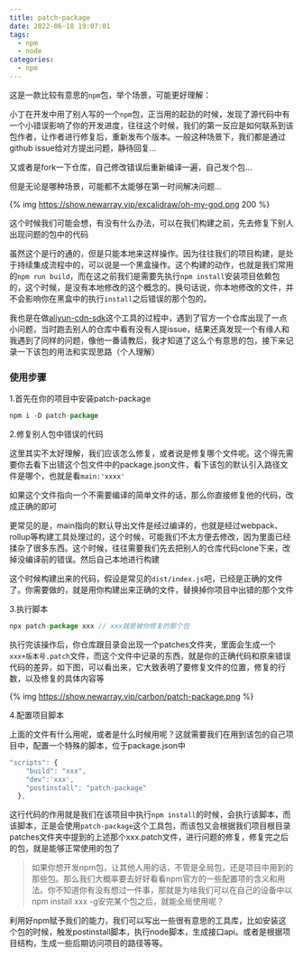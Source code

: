 ```yaml
---
title: patch-package
date: 2022-06-18 19:07:01
tags:
  - npm
  - node
categories:
  - npm
---
```




这是一款比较有意思的`npm`包，举个场景，可能更好理解：

小丁在开发中用了别人写的一个`npm`包，正当用的起劲的时候，发现了源代码中有一个小错误影响了你的开发进度，往往这个时候，我们的第一反应是如何联系到该包作者，让作者进行修复后，重新发布个版本。一般这种场景下，我们都是通过github issue给对方提出问题，静待回复...

又或者是fork一下仓库，自己修改错误后重新编译一遍，自己发个包...

但是无论是哪种场景，可能都不太能够在第一时间解决问题...

{% img https://show.newarray.vip/excalidraw/oh-my-god.png 200 %}

<!-- more -->

这个时候我们可能会想，有没有什么办法，可以在我们构建之前，先去修复下别人出现问题的包中的代码

虽然这个是行的通的，但是只能本地来这样操作。因为往往我们的项目构建，是处于持续集成流程中的，可以说是一个黑盒操作。这个构建的动作，也就是我们常用的`npm run build`，而在这之前我们是需要先执行`npm install`安装项目依赖包的，这个时候，是没有本地修改的这个概念的。换句话说，你本地修改的文件，并不会影响你在黑盒中的执行`install`之后错误的那个包的。


我也是在做[aliyun-cdn-sdk](https://github.com/weirui88888/aliyun-cdn-sdk)这个工具的过程中，遇到了官方一个仓库出现了一点小问题，当时跑去别人的仓库中看有没有人提issue，结果还真发现一个有缘人和我遇到了同样的问题，像他一番请教后，我才知道了这么个有意思的包，接下来记录一下该包的用法和实现思路（个人理解）

### 使用步骤


1.首先在你的项目中安装patch-package

```javascript
npm i -D patch-package
````

2.修复别人包中错误的代码

这里其实不太好理解，我们应该怎么修复，或者说是修复哪个文件呢。这个得先需要你去看下出错这个包文件中的package.json文件，看下该包的默认引入路径文件是哪个，也就是看`main:'xxxx'`

如果这个文件指向一个不需要编译的简单文件的话，那么你直接修复他的代码，改成正确的即可

更常见的是，main指向的默认导出文件是经过编译的，也就是经过webpack、rollup等构建工具处理过的，这个时候，可能我们不太方便去修改，因为里面已经揉杂了很多东西。这个时候，往往需要我们先去把别人的仓库代码clone下来，改掉没编译前的错误。然后自己本地进行构建

这个时候构建出来的代码，假设是常见的`dist/index.js`吧，已经是正确的文件了。你需要做的，就是用你构建出来正确的文件，替换掉你项目中出错的那个文件


3.执行脚本
```javascript
npx patch-package xxx // xxx就是被你修复的那个包
```

执行完该操作后，你仓库跟目录会出现一个patches文件夹，里面会生成一个 `xxx+版本号.patch`文件，而这个文件中记录的东西，就是你的正确代码和原来错误代码的差异，如下图，可以看出来，它大致表明了要修复文件的位置，修复的行数，以及修复的具体内容等

{% img https://show.newarray.vip/carbon/patch-package.png %}

4.配置项目脚本

上面的文件有什么用呢，或者是什么时候用呢？这就需要我们在用到该包的自己项目中，配置一个特殊的脚本，位于package.json中

```javascript
"scripts": {
    "build": "xxx",
    "dev":'xxx',
    "postinstall": "patch-package"
  },
```
这行代码的作用就是我们在该项目中执行`npm install`的时候，会执行该脚本，而该脚本，正是会使用`patch-package`这个工具包，而该包又会根据我们项目根目录patches文件夹中提到的上述那个xxx.patch文件，进行问题的修复，修复完之后的包，就是能够正常使用的包了

> 如果你想开发npm包，让其他人用的话，不管是全局包，还是项目中用到的那些包。那么我们大概率要去好好看看npm官方的一些配置项的含义和用法。你不知道你有没有想过一件事，那就是为啥我们可以在自己的设备中以npm install xxx -g安完某个包之后，就能全局使用呢？

利用好npm赋予我们的能力，我们可以写出一些很有意思的工具库，比如安装这个包的时候，触发postinstall脚本，执行node脚本，生成接口api。或者是根据项目结构，生成一些后期访问项目的路径等等。




